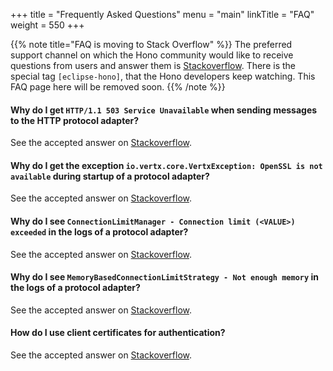 +++
title = "Frequently Asked Questions"
menu = "main"
linkTitle = "FAQ"
weight = 550
+++


{{% note title="FAQ is moving to Stack Overflow" %}}
The preferred support channel on which the Hono community would like to receive questions from users and answer them is 
[Stackoverflow](https://stackoverflow.com/questions/tagged/eclipse-hono). There is the special tag `[eclipse-hono]`, 
that the Hono developers keep watching. This FAQ page here will be removed soon.
{{% /note %}}


#### Why do I get `HTTP/1.1 503 Service Unavailable` when sending messages to the HTTP protocol adapter?

See the accepted answer on [Stackoverflow](https://stackoverflow.com/questions/58168705/why-do-i-get-http-1-1-503-service-unavailable-when-sending-messages-to-the-http).


#### Why do I get the exception `io.vertx.core.VertxException: OpenSSL is not available` during startup of a protocol adapter?

See the accepted answer on [Stackoverflow](https://stackoverflow.com/questions/58184171/protocoll-adapter-start-fails-with-openssl-is-not-available).


#### Why do I see `ConnectionLimitManager - Connection limit (<VALUE>) exceeded` in the logs of a protocol adapter? 

See the accepted answer on [Stackoverflow](https://stackoverflow.com/questions/58076884/no-more-devices-are-able-to-connect-to-the-mqtt-adapter).


#### Why do I see `MemoryBasedConnectionLimitStrategy - Not enough memory` in the logs of a protocol adapter? 

See the accepted answer on [Stackoverflow](https://stackoverflow.com/questions/58079988/mqtt-protocol-adapter-fails-to-start).


#### How do I use client certificates for authentication?

See the accepted answer on [Stackoverflow](https://stackoverflow.com/questions/58132846/how-do-i-use-client-certificates-for-authentication-against-hono).
